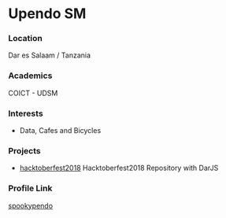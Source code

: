 # Upendo SM

### Location

Dar es Salaam / Tanzania

### Academics

COICT - UDSM

### Interests

- Data, Cafes and Bicycles

### Projects

- [hacktoberfest2018](https://github.com/spookypendo/hacktoberfest2018) Hacktoberfest2018 Repository with DarJS

### Profile Link

[spookypendo](https://github.com/spookypendo)